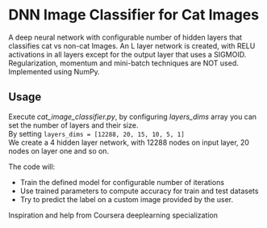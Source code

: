 # DNN Image Classifier for Cat Images
A deep neural network with configurable number of hidden layers that classifies cat vs non-cat Images.
An L layer network is created, with RELU activations in all layers except for the output layer that uses a  SIGMOID.   
Regularization, momentum and mini-batch techniques are NOT used.       
Implemented using NumPy.

## Usage

Execute                      *cat_image_classifier.py*, by configuring *layers_dims* array you can set the number of layers and their size.     
By setting  ```layers_dims = [12288, 20, 15, 10, 5, 1] ```               
We create a 4 hidden layer network, with 12288 nodes on input layer, 20 nodes on layer one and so on.

The code will:
* Train the defined model for configurable number of iterations
* Use trained parameters to compute accuracy for train and test datasets
* Try to predict the label on a custom image provided by the user.

Inspiration and help from Coursera deeplearning specialization

